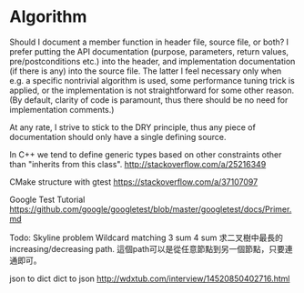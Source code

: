 # Algorithm

Should I document a member function in header file, source file, or both?
I prefer putting the API documentation (purpose, parameters, return values, pre/postconditions etc.) into the header, and implementation documentation (if there is any) into the source file. The latter I feel necessary only when e.g. a specific nontrivial algorithm is used, some performance tuning trick is applied, or the implementation is not straightforward for some other reason. (By default, clarity of code is paramount, thus there should be no need for implementation comments.)

At any rate, I strive to stick to the DRY principle, thus any piece of documentation should only have a single defining source.


In C++ we tend to define generic types based on other constraints other than "inherits from this class". 
http://stackoverflow.com/a/25216349



CMake structure with gtest
https://stackoverflow.com/a/37107097

Google Test Tutorial
https://github.com/google/googletest/blob/master/googletest/docs/Primer.md

Todo:
Skyline problem
Wildcard matching
3 sum
4 sum
求二叉樹中最長的increasing/decreasing path.  這個path可以是從任意節點到另一個節點，只要連通即可。

json to dict
dict to json
http://wdxtub.com/interview/14520850402716.html